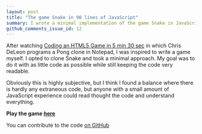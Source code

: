 ```yaml
---
layout: post
title: "The game Snake in 90 lines of JavaScript"
summary: I wrote a minimal implementation of the game Snake in JavaScript
github_comments_issue_id: 12
---
```


After watching [Coding an HTML5 Game in 5 min 30
sec](https://www.youtube.com/watch?v=KoWqdEACyLI) in which Chris DeLeon
programs a Pong clone in Notepad, I was inspired to write a game myself.
I opted to clone Snake and took a minimal approach. My goal was to do it with
as little code as possible while still keeping the code very readable.

Obviously this is highly subjective, but I think I found a balance where there
is hardly any extraneous code, but anyone with a small amount of JavaScript
experience could read thought the code and understand everything.

__Play the game [here](https://rawgit.com/captbaritone/snake.js/master/index.html)__

<script src="https://gist-it.appspot.com/https://github.com/captbaritone/snake.js/raw/master/snake.js?footer=0"></script>

You can contribute to the code [on GitHub](https://github.com/captbaritone/snake.js)
